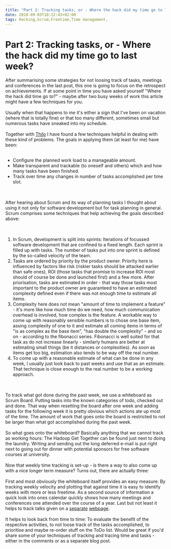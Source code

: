 ```yaml
---
title: "Part 2: Tracking tasks, or - Where the hack did my time go to last week?"
date: 2010-09-03T18:22:43+02:00
tags: Hacking,Scrum,Freetime,Time management,
---
```


# Part 2: Tracking tasks, or - Where the hack did my time go to last week?


After summarising some strategies for not loosing track of tasks, meetings and conferences in the last post, this one 
is going to focus on the retrospect on achievements. If at some point in time you  have asked yourself "Where the hack 
did time go to?" - maybe after two busy weeks of work this article might have a few techniques for you.<br><br>Usually 
when that happens to me it's either a sign that I've been on vacation (where that is totally fine) or that too many 
different, sometimes small but numerous tasks have sneaked into my schedule.<br><br>Together with <a 
href="http://thilo-fromm.de">Thilo</a> I have found a few techniques helpful in dealing with these kind of problems. 
The goals in applying them (at least for me) have been:<br><ul><br><li>Configure the planned work load to a manageable 
amount.<br><li>Make transparent and trackable (to oneself and others) which and how many tasks have been 
finished.<br><li>Track over time any changes in number of tasks accomplished per time slot.<br></ul><br><br>After 
hearing about Scrum and its way of planning tasks I thought about using it not only for software development but for 
task planning in general. Scrum comprises some techniques that help achieving the goals described 
above:<br><br><ol><br><li>In Scrum, development is split into sprints: Iterations of focussed software development that 
are confined to a fixed length. Each sprint is filled up with tasks. The number of tasks put into one sprint is defined 
by the so-called velocity of the team.<br><li>Tasks are ordered by priority by the product owner. Priority here is 
influenced by factors like risk (riskier tasks should be attacked earlier than safe ones), ROI (those tasks that 
promise to increase ROI most should of course be done and launched first) and a few more. After priorisation, tasks are 
estimated in order - that way those tasks most important to the product owner are guaranteed to have an estimated 
complexity defined even if there was not enough time to estimate all items.<br><li>Complexity here does not mean 
"amount of time to implement a feature" - it's more like how much time do we need, how much communication overhead is 
involved, how complex is the feature. A workable way to come up with reasonably sensible numbers is to chose one base 
item, assing complexity of one to it and estimate all coming items in terms of "is as complex as the base item", "has 
double the complexity" - and so on - according to the fibonacci series. Fibonacci is well suited for that task as do 
not increase linearly - similarly humans are better at estimating small things (be it distances or complexities). As 
soon as items get too big, estimation also tends to be way off the real number.<br><li>To come up with a reasonable 
estimate of what can be done in any week, I usually just look back to past weeks and use that as an estimate. That 
technique is close enough to the real number to be a working approach.<br></ol><br><br>To track what got done during 
the past week, we use a whiteboard as Scrum Board. Putting tasks into the known categories of todo, checked out and 
done. That way when resetting the board after one week and adding tasks for the following week it is pretty obvious 
which actions ate up most of the time. The amount of work that goes onto the board is restricted to not be larger than 
what got accomplished during the past week.<br><br>So what goes onto the whiteboard? Basically anything that we cannot 
track as working hours: The Hadoop Get Together can be found just next to doing the laundry. Writing and sending out 
the long deferred e-mail is put right next to going out for dinner with potential sponsors for free software courses at 
university.<br><br>Now that weekly time tracking is set-up - is there a way to also come up with a nice longer term 
measure? Turns out, there are actually three:<br><br>First and most obviously the whiteboard itself provides an easy 
measure: By tracking weekly velocity and plotting that against time it is easy to identify weeks with more or less 
freetime. As a second source of information a quick look into ones calendar quickly shows how many meetings and 
conferences one attended over the course of a year. Last but not least it helps to track talks given on a <a 
href="http://isabel-drost.de/BlankTalks.htm">separate</a> <a 
href="http://www.thilo-fromm.de/~t-lo/presentations.html">webpage</a>.<br><br>It helps to look back from time to time: 
To evaluate the benefit of the respective activities, to not loose track of the tasks accomplished, to prioritise and 
maybe re-order stuff on the ToDo list. Would be great if you'd share some of your techniques of tracking and tracing 
time and tasks - either in the comments or as a separate blog post.
